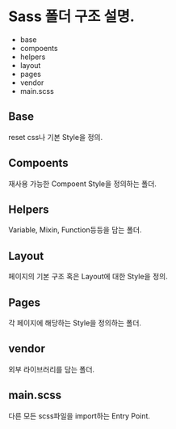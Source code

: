 # Sass 폴더 구조 설명.

 - base
 - compoents
 - helpers
 - layout
 - pages
 - vendor
 - main.scss

## Base
reset css나 기본 Style을 정의.

## Compoents
재사용 가능한 Compoent Style을 정의하는 폴더.

## Helpers
Variable, Mixin, Function등등을 담는 폴더.

## Layout
페이지의 기본 구조 혹은 Layout에 대한 Style을 정의.

## Pages
각 페이지에 해당하는 Style을 정의하는 폴더.

## vendor
외부 라이브러리를 담는 폴더.

## main.scss
다른 모든 scss파일을 import하는 Entry Point.
